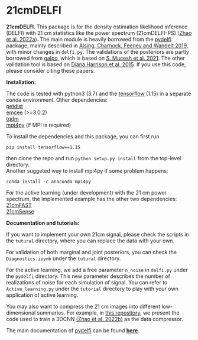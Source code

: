 # 21cmDELFI

**21cmDELFI**. This package is for the density estimation likelihood inference (DELFI) with 21 cm statistics like the power spectrum (21cmDELFI-PS) ([Zhao et al. 2022a](https://arxiv.com/)). The main module is heavily borrowed from the [pydelfi](https://github.com/justinalsing/pydelfi) package, mainly described in [Alsing, Charnock, Feeney and Wandelt 2019](https://arxiv.org/abs/1903.00007), with minor changes in `delfi.py`. The validations of the posteriors are partly borrowed from [galpo](https://github.com/smucesh/galpro/), which is based on [S. Mucesh et al. 2021](https://academic.oup.com/mnras/article/502/2/2770/6105325). The other validation tool is based on [Diana Harrison et al. 2015](https://academic.oup.com/mnras/article/451/3/2610/1186451). If you use this code, please consider citing these papers.

**Installation:**

The code is tested with python3 (3.7) and the [tensorflow](https://www.tensorflow.org) (1.15) in a separate conda environment. Other dependencies:<br>
[getdist](http://getdist.readthedocs.io/en/latest/)<br>
[emcee](http://dfm.io/emcee/current/) (>=3.0.2)<br>
[tqdm](https://github.com/tqdm/tqdm)<br>
[mpi4py](https://mpi4py.readthedocs.io/en/stable/) (if MPI is required)<br>

To install the dependencies and this package, you can first run
```
pip install tensorflow==1.15
```
then clone the repo and run `python setup.py install` from the top-level directory.<br>
Another suggeted way to install mpi4py if some problem happens: 
```
conda install -c anaconda mpi4py
```

For the active learning (under development) with the 21 cm power spectrum, the implemented example has the other two dependencies:<br>
[21cmFAST](https://github.com/andreimesinger/21cmFAST) <br>
[21cmSense](https://github.com/steven-murray/21cmSense) <br>

**Documentation and tutorials:** 

If you want to implement your own 21cm signal, please check the scripts in the `tutural` directory, where you can replace the data with your own.<br> 

For validation of both marginal and joint posteriors, you can check the `Diagnostics.ipynb` under the `tutural` directory.

For the active learning, we add a free parameter `n_noise` in `delfi.py` under the `pydelfi` directory. This new parameter describes the number of realizations of noise for each simulation of signal. You can refer to `Active_learning.py` under the `tutorial` directory to play with your own application of active learning.

You may also want to compress the 21 cm images into different low-dimensional summaries. For example, in [this repository](https://github.com/Xiaosheng-Zhao/DELFI-3DCNN), we present the code used to train a 3DCNN [(Zhao et al. 2022b)](https://arxiv.org/abs/2105.03344) as the data compressor.

The main documentation of [pydelfi](https://github.com/justinalsing/pydelfi) can be found **[here](https://pydelfi.readthedocs.io/en/latest/)**.

